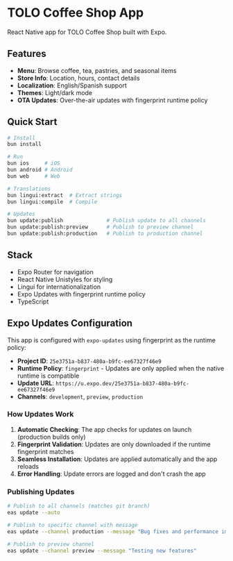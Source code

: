 # TOLO Coffee Shop App

React Native app for TOLO Coffee Shop built with Expo.

## Features

- **Menu**: Browse coffee, tea, pastries, and seasonal items
- **Store Info**: Location, hours, contact details
- **Localization**: English/Spanish support
- **Themes**: Light/dark mode
- **OTA Updates**: Over-the-air updates with fingerprint runtime policy

## Quick Start

```bash
# Install
bun install

# Run
bun ios     # iOS
bun android # Android
bun web     # Web

# Translations
bun lingui:extract  # Extract strings
bun lingui:compile  # Compile

# Updates
bun update:publish              # Publish update to all channels
bun update:publish:preview      # Publish to preview channel
bun update:publish:production   # Publish to production channel
```

## Stack

- Expo Router for navigation
- React Native Unistyles for styling  
- Lingui for internationalization
- Expo Updates with fingerprint runtime policy
- TypeScript

## Expo Updates Configuration

This app is configured with `expo-updates` using fingerprint as the runtime policy:

- **Project ID**: `25e3751a-b837-480a-b9fc-ee67327f46e9`
- **Runtime Policy**: `fingerprint` - Updates are only applied when the native runtime is compatible
- **Update URL**: `https://u.expo.dev/25e3751a-b837-480a-b9fc-ee67327f46e9`
- **Channels**: `development`, `preview`, `production`

### How Updates Work

1. **Automatic Checking**: The app checks for updates on launch (production builds only)
2. **Fingerprint Validation**: Updates are only downloaded if the runtime fingerprint matches
3. **Seamless Installation**: Updates are applied automatically and the app reloads
4. **Error Handling**: Update errors are logged and don't crash the app

### Publishing Updates

```bash
# Publish to all channels (matches git branch)
eas update --auto

# Publish to specific channel with message
eas update --channel production --message "Bug fixes and performance improvements"

# Publish to preview channel
eas update --channel preview --message "Testing new features"
```

